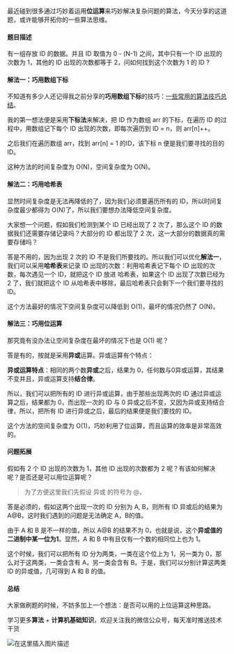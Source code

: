 最近碰到很多通过巧妙着运用**位运算**来巧妙解决复杂问题的算法，今天分享的这道题，或许能够开拓你的一些算法思维。

#### 题目描述

有一组存放 ID 的数据。并且 ID 取值为 0 - (N-1) 之间，其中只有一个 ID 出现的次数为 1，其他的 ID 出现的次数都等于 2，问如何找到这个次数为 1 的 ID ?

#### 解法一：巧用数组下标

不知道有多少人还记得我之前分享的**巧用数组下标**的技巧：[一些常用的算法技巧总结](https://mp.weixin.qq.com/s/oncH5ya-J6vH-Yn66kFFhw)。

我的第一想法便是采用**下标法**来解决，把 ID 作为数组 arr 的下标，在遍历 ID 的过程中，用数组记下每个 ID 出现的次数，即每次遍历到 ID = n，则 arr[n]++。

之后我们在遍历数组 arr，找到 arr[n] = 1 的ID，该下标 n 便是我们要寻找的目的 ID。

这种方法的时间复杂度为 O(N)，空间复杂度为 O(N)。

#### 解法二：巧用哈希表

显然时间复杂度是无法再降低的了，因为我们必须要遍历所有的 ID，所以时间复杂度最少都得为 O(N)了，所以我们要想办法降低空间复杂度。

大家想一个问题，假如我们检测到某个 ID 已经出现了 2 次了，那么这个 ID 的数据我们还需要存储记录吗？大部分的 ID 都出现了 2 次，这一大部分的数据真的需要存储吗？

答是不用的，因为出现 2 次的 ID 不是我们所要找的。所以我们可以优化**解法一**，我们可以采用**哈希表**来记录 ID 出现的次数：利用哈希表记下每个 ID 出现的次数，每次遇见一个 ID，就把这个 ID 放进 哈希表，如果这个 ID 出现了次数已经为 2 了，我们就把这个 ID 从哈希表中移除，最后哈希表只会剩下一个我们要寻找的 ID。

这个方法最好的情况下空间复杂度可以降低到 O(1)，最坏的情况仍然了 O(N)。

#### 解法三：巧用位运算

那究竟有没办法让空间复杂度在最坏的情况下也是 O(1) 呢？

答是有的，按就是采用**异或**运算。异或运算有个特点：

**异或运算特点**：相同的两个数**异或**之后，结果为 0，任何数与0异或运算，其结果不变并且，异或运算支持**结合律**。

所以，我们可以把所有的 ID 进行异或运算，由于那些出现两次的 ID 通过异或运算之后，结果都为 0，而出现一次的 ID 与 0 异或之后不变，又因为异或支持结合律，所以，把所有 ID 进行异或之后，最后的结果便是我们要找的 ID。

这个方法的空间复杂度为 O(1)，巧妙利用了位运算，而且运算的效率是非常高效的。

#### 问题拓展

假如有 2 个 ID 出现的次数为 1，其他 ID 出现的次数都为 2 呢？有该如何解决呢？是否还是可以用位运算呢？

> 为了方便这里我们先假设 异或 的符号为 @，

答是必须的，假如这两个出现一次的 ID 分别为 A, B，则所有 ID 异或后的结果为 A@B，这时我们遇到的问题是无法确定 A，B的值。

由于 A 和 B 是不一样的值，所以 A@B 的结果不为 0，也就是说，这个**异或值的二进制中某一位为1**。显然，A 和 B 中有且仅有一个数的相同位上也为 1。

这个时候，我们可以把所有 ID 分为两类，一类在这个位上为 1，另一类为 0，那么对于这两类，一类会含有 A，另一类会含有 B。于是，我们可以分别计算这两类 ID 的异或值，几可得到 A 和 B 的值。

#### 总结

大家做刷题的时候，不妨多加上一个想法：是否可以用的上位运算这种思路。

学习更多**算法** + **计算机基础知识**，欢迎关注我的微信公众号，每天准时推送技术干货

![在这里插入图片描述](https://img-blog.csdnimg.cn/20200306223728524.png?x-oss-process=image/watermark,type_ZmFuZ3poZW5naGVpdGk,shadow_10,text_aHR0cHM6Ly9ibG9nLmNzZG4ubmV0L20wXzM3OTA3Nzk3,size_16,color_FFFFFF,t_70)



